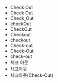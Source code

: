 ﻿- Check Out
- Check Out
- Check_Out
- checkOut
- CheckOut
- Checkout
- checkout
- Check-out
- Check-Out
- check-out
- 체크 아웃
- 체크아웃
- 체크아웃(Check-Out)
